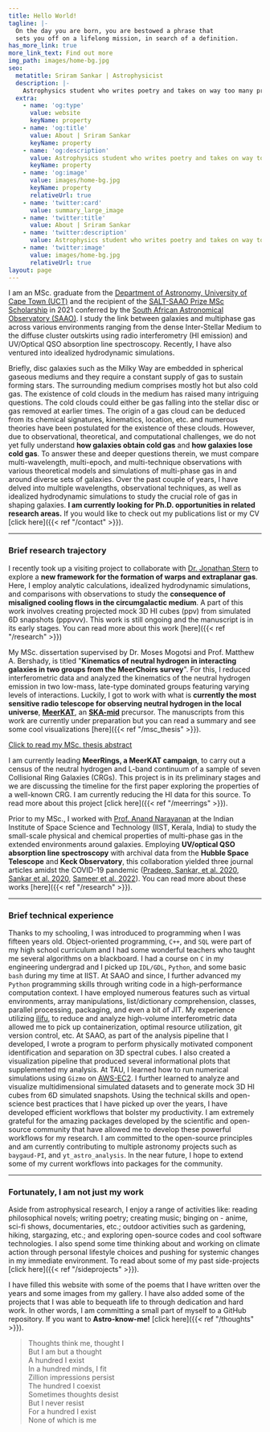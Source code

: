 ```yaml
---
title: Hello World!
tagline: |- 
  On the day you are born, you are bestowed a phrase that
  sets you off on a lifelong mission, in search of a definition. 
has_more_link: true
more_link_text: Find out more
img_path: images/home-bg.jpg
seo:
  metatitle: Sriram Sankar | Astrophysicist
  description: |-
    Astrophysics student who writes poetry and takes on way too many projects. 
  extra:
    - name: 'og:type'
      value: website
      keyName: property
    - name: 'og:title'
      value: About | Sriram Sankar
      keyName: property
    - name: 'og:description'
      value: Astrophysics student who writes poetry and takes on way too many projects. 
      keyName: property
    - name: 'og:image'
      value: images/home-bg.jpg
      keyName: property
      relativeUrl: true
    - name: 'twitter:card'
      value: summary_large_image
    - name: 'twitter:title'
      value: About | Sriram Sankar
    - name: 'twitter:description'
      value: Astrophysics student who writes poetry and takes on way too many projects. 
    - name: 'twitter:image'
      value: images/home-bg.jpg
      relativeUrl: true
layout: page
---
```


I am an MSc. graduate from the [Department of Astronomy, University of Cape Town (UCT)](https://science.uct.ac.za/department-astronomy) and the recipient of the [SALT-SAAO Prize MSc Scholarship](https://www.saao.ac.za/salt-saao-prize-scholarship/) in 2021 conferred by the [South African Astronomical Observatory (SAAO)](https://www.saao.ac.za/). I study the link between galaxies and multiphase gas across various environments ranging from the dense Inter-Stellar Medium to the diffuse cluster outskirts using radio interferometry (HI emission) and UV/Optical QSO absorption line spectroscopy. Recently, I have also ventured into idealized hydrodynamic simulations.

Briefly, disc galaxies such as the Milky Way are embedded in spherical gaseous mediums and they require a constant supply of gas to sustain forming stars. The surrounding medium comprises mostly hot but also cold gas. The existence of cold clouds in the medium has raised many intriguing questions. The cold clouds could either be gas falling into the stellar disc or gas removed at earlier times. The origin of a gas cloud can be deduced from its chemical signatures, kinematics, location, etc. and numerous theories have been postulated for the existence of these clouds. However, due to observational, theoretical, and computational challenges, we do not yet fully understand **how galaxies obtain cold gas** and **how galaxies lose cold gas**. To answer these and deeper questions therein, we must compare multi-wavelength, multi-epoch, and multi-technique observations with various theoretical models and simulations of multi-phase gas in and around diverse sets of galaxies. Over the past couple of years, I have delved into multiple wavelengths, observational techniques, as well as idealized hydrodynamic simulations to study the crucial role of gas in shaping galaxies. **I am currently looking for Ph.D. opportunities in related research areas.** If you would like to check out my publications list or my CV [click here]({{< ref "/contact" >}}).

---

### Brief research trajectory

I recently took up a visiting project to collaborate with [Dr. Jonathan Stern](https://www.sternjon.sites.tau.ac.il/) to explore a **new framework for the formation of warps and extraplanar gas**. Here, I employ analytic calculations, idealized hydrodynamic simulations, and comparisons with observations to study the **consequence of misaligned cooling flows in the circumgalactic medium**. A part of this work involves creating projected mock 3D HI cubes (ppv) from simulated 6D snapshots (pppvvv). This work is still ongoing and the manuscript is in its early stages. You can read more about this work [here]({{< ref "/research" >}})

My MSc. dissertation supervised by Dr. Moses Mogotsi and Prof. Matthew A. Bershady, is titled "**Kinematics of neutral hydrogen in interacting galaxies in two groups from the MeerChoirs survey**". For this, I reduced interferometric data and analyzed the kinematics of the neutral hydrogen emission in two low-mass, late-type dominated groups featuring varying levels of interactions. Luckily, I got to work with what is **currently the most sensitive radio telescope for observing neutral hydrogen in the local universe**, [**MeerKAT**](https://en.wikipedia.org/wiki/MeerKAT), an [**SKA-mid**](https://www.skao.int/en/explore/telescopes/ska-mid) precursor. The manuscripts from this work are currently under preparation but you can read a summary and see some cool visualizations [here]({{< ref "/msc_thesis" >}}).

<div>
  <p class="read-more">
    <a class="read-more-link" href="/msc_thesis">Click to read my MSc. thesis abstract<span class="icon-arrow-right" aria-hidden="true"></span></a>
  </p>
</div>

I am currently leading **MeerRings, a MeerKAT campaign**, to carry out a census of the neutral hydrogen and L-band continuum of a sample of seven Collisional Ring Galaxies (CRGs). This project is in its preliminary stages and we are discussing the timeline for the first paper exploring the properties of a well-known CRG. I am currently reducing the HI data for this source. To read more about this project [click here]({{< ref "/meerrings" >}}).

Prior to my MSc., I worked with [Prof. Anand Narayanan](https://www.iist.ac.in/ess/anand) at the Indian Institute of Space Science and Technology (IIST, Kerala, India) to study the small-scale physical and chemical properties of multi-phase gas in the extended environments around galaxies. Employing **UV/optical QSO absorption line spectroscopy** with archival data from the **Hubble Space Telescope** and **Keck Observatory**, this collaboration yielded three journal articles amidst the COVID-19 pandemic ([Pradeep, Sankar, et al. 2020](https://ui.adsabs.harvard.edu/abs/2020MNRAS.493..250P/abstract), [Sankar et al. 2020](https://ui.adsabs.harvard.edu/abs/2020MNRAS.498.4864S/abstract), [Sameer et al. 2022](https://ui.adsabs.harvard.edu/abs/2022MNRAS.510.5796S/abstract)). You can read more about these works [here]({{< ref "/research" >}}).

---

### Brief technical experience

Thanks to my schooling, I was introduced to programming when I was fifteen years old. Object-oriented programming, `C++`, and `SQL` were part of my high school curriculum and I had some wonderful teachers who taught me several algorithms on a blackboard. I had a course on `C` in my engineering undergrad and I picked up `IDL/GDL`, `Python`, and some basic `bash` during my time at IIST. At SAAO and since, I further advanced my `Python` programming skills through writing code in a high-performance computation context. I have employed numerous features such as virtual environments, array manipulations, list/dictionary comprehension, classes, parallel processing, packaging, and even a bit of JIT. My experience utilizing [ilifu](https://www.ilifu.ac.za/), to reduce and analyze high-volume interferometric data allowed me to pick up containerization, optimal resource utilization, git version control, etc. At SAAO, as part of the analysis pipeline that I developed, I wrote a program to perform physically motivated component identification and separation on 3D spectral cubes. I also created a visualization pipeline that produced several informational plots that supplemented my analysis. At TAU, I learned how to run numerical simulations using `Gizmo` on [AWS-EC2](https://docs.aws.amazon.com/AWSEC2/latest/UserGuide/concepts.html). I further learned to analyze and visualize multidimensional simulated datasets and to generate mock 3D HI cubes from 6D simulated snapshots. Using the technical skills and open-science best practices that I have picked up over the years, I have developed efficient workflows that bolster my productivity. I am extremely grateful for the amazing packages developed by the scientific and open-source community that have allowed me to develop these powerful workflows for my research. I am committed to the open-source principles and am currently contributing to multiple astronomy projects such as `baygaud-PI`, and `yt_astro_analysis`. In the near future, I hope to extend some of my current workflows into packages for the community. 

---

### Fortunately, I am not just my work

Aside from astrophysical research, I enjoy a range of activities like: reading philosophical novels; writing poetry; creating music; binging on - anime, sci-fi shows, documentaries, etc.; outdoor activities such as gardening, hiking, stargazing, etc.; and exploring open-source codes and cool software technologies. I also spend some time thinking about and working on climate action through personal lifestyle choices and pushing for systemic changes in my immediate environment. To read about some of my past side-projects [click here]({{< ref "/sideprojects" >}}).

I have filled this website with some of the poems that I have written over the years and some images from my gallery. I have also added some of the projects that I was able to bequeath life to through dedication and hard work. In other words, I am committing a small part of myself to a GitHub repository. If you want to **Astro-know-me!** [click here]({{< ref "/thoughts" >}}).

> Thoughts think me, thought I   
But I am but a thought  
A hundred I exist  
In a hundred minds, I fit  
Zillion impressions persist  
The hundred I coexist  
Sometimes thoughts desist  
But I never resist  
For a hundred I exist  
None of which is me   

<!---
I started with a Stackbit v1 theme but heavily modified it for my purpose (stackbit v2 platform is looking great, I highly recommend it).
--->
